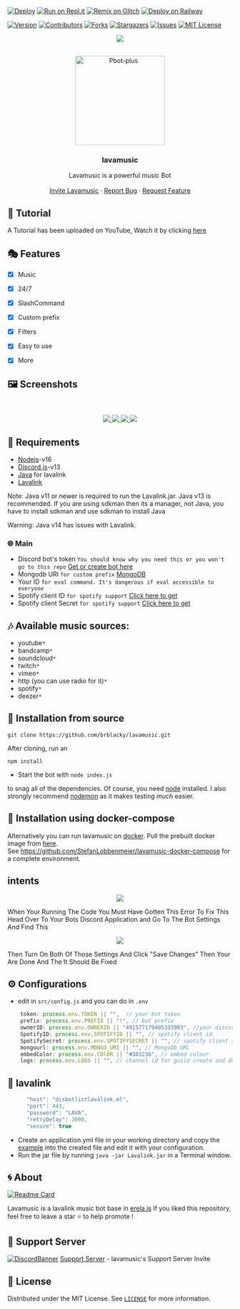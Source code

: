[![Deploy](https://www.herokucdn.com/deploy/button.svg)](https://heroku.com/deploy?template=https://github.com/brblacky/lavamusic)
[![Run on Repl.it](https://repl.it/badge/github/brblacky/lavamusic)](https://repl.it/github/brblacky/lavamusic)
[![Remix on Glitch](https://cdn.glitch.com/2703baf2-b643-4da7-ab91-7ee2a2d00b5b%2Fremix-button.svg)](https://glitch.com/edit/#!/import/github/brblacky/lavamusic)
[![Deploy on Railway](https://railway.app/button.svg)](https://railway.app/new/template?template=https%3A%2F%2Fgithub.com%2Fbrblacky%2Flavamusic&envs=NODE_HOST%2CNODE_ID%2CNODE_PASSWORD%2CNODE_PORT%2CNODE_SECURE%2CMONGO_URI%2CPREFIX%2CSPOTIFYID%2CSPOTIFYSECRET%2CCOlOR%2CLOGS%2COWNERID%2CTOKEN&optionalEnvs=COlOR%2CLOGS%2COWNERID&NODE_HOSTDesc=Lavalink+host&NODE_IDDesc=Lavalink+id&NODE_PASSWORDDesc=lavalink+password&NODE_PORTDesc=Lavalink+port&NODE_SECUREDesc=lavalink+secure+%28true%2Ffalse%29&MONGO_URIDesc=Your+mongodb+url+here&PREFIXDesc=Your+bot+prefix+here&SPOTIFYIDDesc=Spotify+client+id+%28+you+can+get+from+Spotify+dev+website%29&SPOTIFYSECRETDesc=Spotify+client+secret+%28+you+can+get+from+Spotify+dev+website%29&COlORDesc=embed+colour+code+hex&LOGSDesc=Your+server+channel+id+&OWNERIDDesc=Your+discord+is+&TOKENDesc=Discord+bot+token&NODE_HOSTDefault=disbotlistlavalink.ml&NODE_IDDefault=main&NODE_PASSWORDDefault=LAVA&NODE_PORTDefault=443&NODE_SECUREDefault=true&PREFIXDefault=%21&referralCode=kcnA8M)

[![Version][version-shield]](version-url)
[![Contributors][contributors-shield]][contributors-url]
[![Forks][forks-shield]][forks-url]
[![Stargazers][stars-shield]][stars-url]
[![Issues][issues-shield]][issues-url]
[![MIT License][license-shield]][license-url]
<center><img src="https://capsule-render.vercel.app/api?type=waving&color=gradient&height=200&section=header&text=lavamusic&fontSize=80&fontAlignY=35&animation=twinkling&fontColor=gradient" /></center>


<!-- PROJECT LOGO -->
<br />
<p align="center">
  <a href="https://github.com/brblacky/lavamusic">
    <img src="https://media.discordapp.net/attachments/876035356460462090/887728792926290091/20210820_124325.png" alt="Pbot-plus" width="200" height="200">
  </a>

  <h3 align="center">lavamusic</h3>

  <p align="center">
    Lavamusic is  a powerful music Bot
    <br />
    <br />
    <a href="https://discord.com/api/oauth2/authorize?client_id=892268662487121970&permissions=536870911991&redirect_uri=https%3A%2F%2Fdiscord.gg%2FjN8AKsPcwu&response_type=code&scope=guilds.join%20bot%20applications.commands">Invite Lavamusic</a>
    ·
    <a href="https://github.com/brblacky/lavamusic/issues">Report Bug</a>
    ·
    <a href="https://github.com/brblacky/lavamusic/issues">Request Feature</a>
  </p>
</p>


## 📝 Tutorial

A Tutorial has been uploaded on YouTube, Watch it by clicking [here](https://youtu.be/x5lQD2rguz0)


## 🎭 Features

- [x] Music
- [x] 24/7
- [x] SlashCommand
- [x] Custom prefix
- [x] Filters
- [x] Easy to use
- [x] More


## 🖼️ Screenshots
<br />
<p align="center">
  <a href="https://github.com/brblacky/lavamusic">
    <img src="https://media.discordapp.net/attachments/876035356460462090/912404827118641202/Screenshot_20211122-234019__01.jpg">
    <img src="https://media.discordapp.net/attachments/876035356460462090/910856250084970518/Screenshot_20211118-170634__01.jpg">
    <img src="https://media.discordapp.net/attachments/876035356460462090/910855739969527849/Screenshot_20211118-170456__01.jpg">
    <img src="https://media.discordapp.net/attachments/876035356460462090/911442921738350622/Screenshot_20211120-075640__01.jpg">

  </a>
</p>

## 📎 Requirements
* [Nodejs](https://nodejs.org/en/)-v16 
* [Discord.js](https://github.com/discordjs/discord.js/)-v13
* [Java](https://adoptopenjdk.net/) for lavalink
* [Lavalink](https://ci.fredboat.com/viewLog.html?buildId=lastSuccessful&buildTypeId=Lavalink_Build&tab=artifacts&guest=1)

Note: Java v11 or newer is required to run the Lavalink.jar. Java v13 is recommended. If you are using sdkman then its a manager, not Java, you have to install sdkman and use sdkman to install Java

Warning: Java v14 has issues with Lavalink.

### 🌐 Main

- Discord bot's
  token `You should know why you need this or you won't go to this repo` [Get or create bot here](https://discord.com/developers/applications)
- Mongodb
  URI `for custom prefix` [MongoDB](https://account.mongodb.com/account/login)
- Your ID `for eval command. It's dangerous if eval accessible to everyone`
- Spotify client ID `for spotify support` [Click here to get](https://developer.spotify.com/dashboard/login)
- Spotify client Secret `for spotify support` [Click here to get](https://developer.spotify.com/dashboard/login)

## 🎶 Available music sources:

- youtube`*`
- bandcamp`*`
- soundcloud`*`
- twitch`*`
- vimeo`*`
- http (you can use radio for it)`*`
- spotify`*`
- deezer`*`


<!-- INSTALL -->
## 🚀 Installation from source
```
git clone https://github.com/brblacky/lavamusic.git
```
After cloning, run an
```
npm install
```
* Start the bot with `node index.js`

to snag all of the dependencies. Of course, you need [node](https://nodejs.org/en/) installed. I also strongly recommend [nodemon](https://www.npmjs.com/package/nodemon) as it makes testing *much* easier.

## 🚀 Installation using docker-compose
Alternatively you can run lavamusic on [docker](https://www.docker.com/). Pull the prebuilt docker image from [here](https://ghcr.io/brblacky/lavamusic).  
See https://github.com/StefanLobbenmeier/lavamusic-docker-compose for a complete environment.

## intents

<p align="center">
  <a href="https://github.com/brblacky/lavamusic">
    <img src="https://media.discordapp.net/attachments/848492641585725450/894114853382410260/unknown.png">

  </a>
</p>
When Your Running The Code You Must Have Gotten This Error To Fix This Head Over To Your Bots Discord Application and Go To The Bot Settings And Find This

<p align="center">
  <a href="https://github.com/brblacky/lavamusic">
    <img src="https://media.discordapp.net/attachments/848492641585725450/894115221701001216/unknown.png">

  </a>
</p>
Then Turn On Both Of Those Settings And Click "Save Changes" Then Your Are Done And The It Should Be Fixed
<!-- CONFIGURATION -->

## ⚙️ Configurations
- edit in `src/config.js` and you can do in `.env` 
```js
    token: process.env.TOKEN || "",  // your bot token
    prefix: process.env.PREFIX || "!", // bot prefix
    ownerID: process.env.OWNERID || "491577179495333903", //your discord id
    SpotifyID: process.env.SPOTIFYID || "", // spotify client id
    SpotifySecret: process.env.SPOTIFYSECRET || "", // spotify client secret
    mongourl: process.env.MONGO_URI || "", // MongoDb URL
    embedColor: process.env.COlOR || "#303236", // embed colour
    logs: process.env.LOGS || "", // channel id for guild create and delete logs
```
## 🌋 lavalink 
```js
      "host": "disbotlistlavalink.ml",
      "port": 443,
      "password": "LAVA",
      "retryDelay": 3000,
      "secure": true
```
- Create an application.yml file in your working directory and copy the [example](https://github.com/freyacodes/Lavalink/blob/master/LavalinkServer/application.yml.example) into the created file and edit it with your configuration.
- Run the jar file by running `java -jar Lavalink.jar` in a Terminal window.


<!-- ABOUT THE PROJECT -->

## 🌀 About
[![Readme Card](https://github-readme-stats.vercel.app/api/pin/?username=brblacky&repo=lavamusic&theme=tokyonight)](https://github.com/brblacky/lavamusic)

 Lavamusic is a lavalink music bot base in [erela.js](https://github.com/MenuDocs/erela.js)
If you liked this repository, feel free to leave a star ⭐ to help promote !

## 💌 Support Server
[![DiscordBanner](https://invidget.switchblade.xyz/YvR5ZXfmNj)](https://discord.gg/YvR5ZXfmNj)
[Support Server](https://discord.gg/YvR5ZXfmNj) - lavamusic's Support Server Invite


<!-- LICENSE -->

## 🔐 License

Distributed under the MIT License. See [`LICENSE`](https://github.com/brblacky/lavamusic/blob/master/LICENSE) for more information.

[version-shield]: https://img.shields.io/github/package-json/v/brblacky/lavamusic?style=for-the-badge
[version-url]: https://github.com/brblacky/lavamusic
[contributors-shield]: https://img.shields.io/github/contributors/brblacky/lavamusic.svg?style=for-the-badge
[contributors-url]: https://github.com/brblacky/lavamusic/graphs/contributors
[forks-shield]: https://img.shields.io/github/forks/brblacky/lavamusic.svg?style=for-the-badge
[forks-url]: https://github.com/brblacky/lavamusic/network/members
[stars-shield]: https://img.shields.io/github/stars/brblacky/lavamusic.svg?style=for-the-badge
[stars-url]: https://github.com/brblacky/lavamusic/stargazers
[issues-shield]: https://img.shields.io/github/issues/brblacky/lavamusic.svg?style=for-the-badge
[issues-url]: https://github.com/brblacky/lavamusic/issues
[license-shield]: https://img.shields.io/github/license/brblacky/lavamusic.svg?style=for-the-badge
[license-url]: https://github.com/brblacky/lavamusic/blob/master/LICENSE
